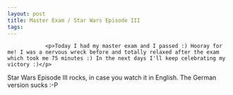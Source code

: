 ```yaml
---
layout: post
title: Master Exam / Star Wars Episode III
tags:
---
```



                <p>Today I had my master exam and I passed :) Hooray for me! I was a nervous wreck before and totally relaxed after the exam which took me 75 minutes :) In the next days I'll keep celebrating my victory :)</p>
<p>Star Wars Episode III rocks, in case you watch it in English. The German version sucks :-P</p>
